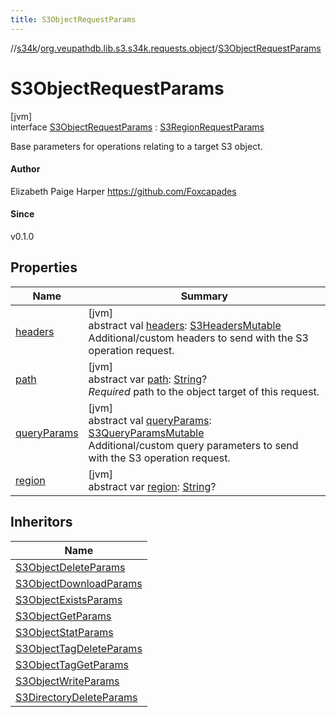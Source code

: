 ```yaml
---
title: S3ObjectRequestParams
---
```

//[s34k](../../../index.html)/[org.veupathdb.lib.s3.s34k.requests.object](../index.html)/[S3ObjectRequestParams](index.html)



# S3ObjectRequestParams



[jvm]\
interface [S3ObjectRequestParams](index.html) : [S3RegionRequestParams](../../org.veupathdb.lib.s3.s34k.requests/-s3-region-request-params/index.html)

Base parameters for operations relating to a target S3 object.



#### Author



Elizabeth Paige Harper https://github.com/Foxcapades



#### Since



v0.1.0



## Properties


| Name | Summary |
|---|---|
| [headers](../../org.veupathdb.lib.s3.s34k.requests/-s3-request-params/headers.html) | [jvm]<br>abstract val [headers](../../org.veupathdb.lib.s3.s34k.requests/-s3-request-params/headers.html): [S3HeadersMutable](../../org.veupathdb.lib.s3.s34k.fields.headers/-s3-headers-mutable/index.html)<br>Additional/custom headers to send with the S3 operation request. |
| [path](path.html) | [jvm]<br>abstract var [path](path.html): [String](https://kotlinlang.org/api/latest/jvm/stdlib/kotlin/-string/index.html)?<br>*Required* path to the object target of this request. |
| [queryParams](../../org.veupathdb.lib.s3.s34k.requests/-s3-request-params/query-params.html) | [jvm]<br>abstract val [queryParams](../../org.veupathdb.lib.s3.s34k.requests/-s3-request-params/query-params.html): [S3QueryParamsMutable](../../org.veupathdb.lib.s3.s34k.fields.query_params/-s3-query-params-mutable/index.html)<br>Additional/custom query parameters to send with the S3 operation request. |
| [region](../../org.veupathdb.lib.s3.s34k.requests/-s3-region-request-params/region.html) | [jvm]<br>abstract var [region](../../org.veupathdb.lib.s3.s34k.requests/-s3-region-request-params/region.html): [String](https://kotlinlang.org/api/latest/jvm/stdlib/kotlin/-string/index.html)? |


## Inheritors


| Name |
|---|
| [S3ObjectDeleteParams](../-s3-object-delete-params/index.html) |
| [S3ObjectDownloadParams](../-s3-object-download-params/index.html) |
| [S3ObjectExistsParams](../-s3-object-exists-params/index.html) |
| [S3ObjectGetParams](../-s3-object-get-params/index.html) |
| [S3ObjectStatParams](../-s3-object-stat-params/index.html) |
| [S3ObjectTagDeleteParams](../-s3-object-tag-delete-params/index.html) |
| [S3ObjectTagGetParams](../-s3-object-tag-get-params/index.html) |
| [S3ObjectWriteParams](../-s3-object-write-params/index.html) |
| [S3DirectoryDeleteParams](../../org.veupathdb.lib.s3.s34k.requests.object.directory/-s3-directory-delete-params/index.html) |

